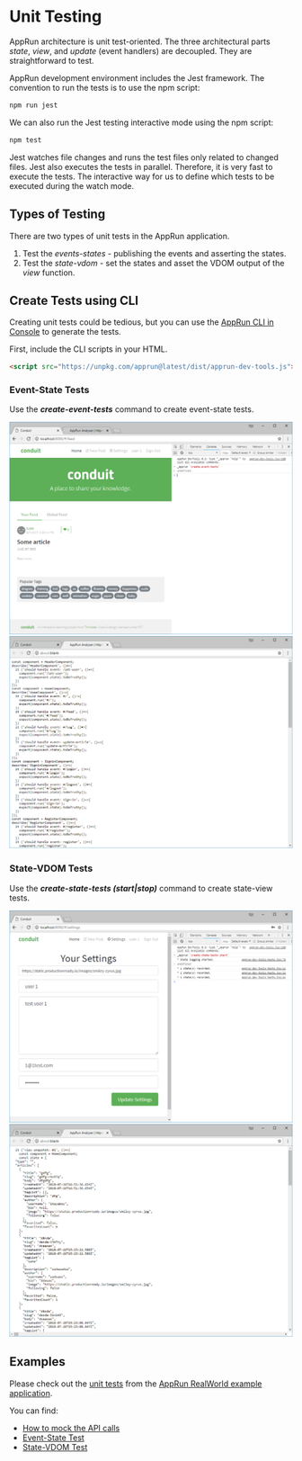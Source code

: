 # Unit Testing

AppRun architecture is unit test-oriented. The three architectural parts _state_, _view_, and _update_ (event handlers) are decoupled. They are straightforward to test.

AppRun development environment includes the Jest framework. The convention to run the tests is to use the npm script:
```sh
npm run jest
```
We can also run the Jest testing interactive mode using the npm script:
```sh
npm test
```
Jest watches file changes and runs the test files only related to changed files. Jest also executes the tests in parallel. Therefore, it is very fast to execute the tests. The interactive way for us to define which tests to be executed during the watch mode.

## Types of Testing

There are two types of unit tests in the AppRun application.

1. Test the _events-states_ - publishing the events and asserting the states.
2. Test the _state-vdom_ - set the states and asset the VDOM output of the _view_ function.

## Create Tests using CLI

Creating unit tests could be tedious, but you can use the [AppRun CLI in Console](cli-in-console.md) to generate the tests.

First, include the CLI scripts in your HTML.

```html
<script src="https://unpkg.com/apprun@latest/dist/apprun-dev-tools.js"></script>
```

### Event-State Tests

Use the _**create-event-tests**_ command to create event-state tests.

![](imgs/Figure_12-9.png)
![](imgs/Figure_12-10.png)

### State-VDOM Tests

Use the _**create-state-tests (start|stop)**_ command to create state-view tests.

![](imgs/Figure_12-11.png)
![](imgs/Figure_12-12.png)

## Examples
Please check out the [unit tests](https://github.com/gothinkster/apprun-realworld-example-app/tree/master/tests) from the [AppRun RealWorld example application](https://github.com/gothinkster/apprun-realworld-example-app).

You can find:

* [How to mock the API calls](https://github.com/gothinkster/apprun-realworld-example-app/blob/master/tests/mocks.ts)
* [Event-State Test](https://github.com/gothinkster/apprun-realworld-example-app/blob/master/tests/auto-events.spec.ts)
* [State-VDOM Test](https://github.com/gothinkster/apprun-realworld-example-app/blob/master/tests/snapshot.spec.ts)